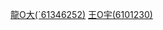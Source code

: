 
[龍O大(ˊ61346252)](https://github.com/HappyHackingHigh/CTF/blob/master/steg.md)
[王O宇(6101230)](https://github.com/saho-yu/CTF2018/blob/master/README.md)
